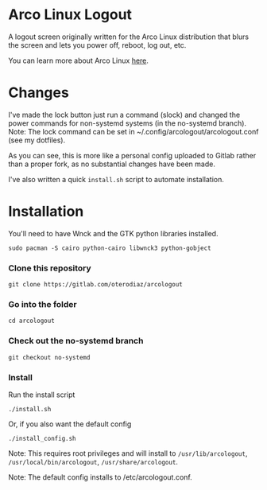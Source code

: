 # Arco Linux Logout
A logout screen originally written for the Arco Linux distribution that blurs the screen and lets you power off, reboot, log out, etc.

You can learn more about Arco Linux [here](https://www.arcolinux.com/).

# Changes
I've made the lock button just run a command (slock) and changed the power commands for non-systemd systems (in the no-systemd branch).
Note: The lock command can be set in ~/.config/arcologout/arcologout.conf (see my dotfiles).

As you can see, this is more like a personal config uploaded to Gitlab rather than a proper fork, as no substantial changes have been made.

I've also written a quick `install.sh` script to automate installation.

# Installation
You'll need to have Wnck and the GTK python libraries installed.

`sudo pacman -S cairo python-cairo libwnck3 python-gobject`

### Clone this repository
`git clone https://gitlab.com/oterodiaz/arcologout`

### Go into the folder
`cd arcologout`

### Check out the no-systemd branch
`git checkout no-systemd`

### Install
Run the install script

`./install.sh`

Or, if you also want the default config

`./install_config.sh`

Note: This requires root privileges and will install to `/usr/lib/arcologout`, `/usr/local/bin/arcologout`, `/usr/share/arcologout`.

Note: The default config installs to /etc/arcologout.conf.
